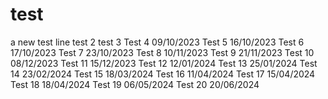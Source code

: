 # test
a new test line
test 2
test 3
Test 4 09/10/2023
Test 5 16/10/2023
Test 6 17/10/2023
Test 7 23/10/2023
Test 8 10/11/2023
Test 9 21/11/2023
Test 10 08/12/2023
Test 11 15/12/2023
Test 12 12/01/2024
Test 13 25/01/2024
Test 14 23/02/2024
Test 15 18/03/2024
Test 16 11/04/2024
Test 17 15/04/2024
Test 18 18/04/2024
Test 19 06/05/2024
Test 20 20/06/2024